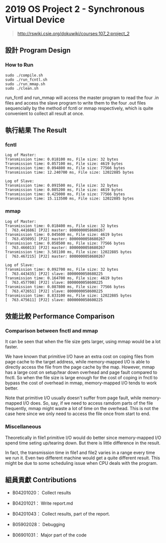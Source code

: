 # 2019 OS Project 2 - Synchronous Virtual Device
> http://rswiki.csie.org/dokuwiki/courses:107_2:project_2

## 設計 Program Design

### How to Run

    sudo ./compile.sh 
    sudo ./run_fcntl.sh
    sudo ./run_mmap.sh
    sudo ./clean.sh

run_fcntl and run_mmap will access the master program to read the four .in files and access the slave program to write them to the four .out files sequencially by the method of fcntl or mmap respectively, which is quite convenient to collect all result at once.


## 執行結果 The Result
### fcntl
```
Log of Master:
Transmission time: 0.018100 ms, File size: 32 bytes
Transmission time: 0.057100 ms, File size: 4619 bytes
Transmission time: 0.094800 ms, File size: 77566 bytes
Transmission time: 12.240700 ms, File size: 12022885 bytes

Log of Slave:
Transmission time: 0.091500 ms, File size: 32 bytes
Transmission time: 0.085200 ms, File size: 4619 bytes
Transmission time: 0.425000 ms, File size: 77566 bytes
Transmission time: 15.113500 ms, File size: 12022885 bytes
```

### mmap
```
Log of Master:
Transmission time: 0.018400 ms, File size: 32 bytes
[  763.441686] [PJ2] master: 8000000058600267
Transmission time: 0.045600 ms, File size: 4619 bytes
[  763.455095] [PJ2] master: 8000000058680267
Transmission time: 0.058500 ms, File size: 77566 bytes
[  763.466013] [PJ2] master: 8000000058680267
Transmission time: 3.501100 ms, File size: 12022885 bytes
[  763.467215] [PJ2] master: 8000000058680267

Log of Slave:
Transmission time: 0.092700 ms, File size: 32 bytes
[  763.443435] [PJ2] slave: 8000000058680225
Transmission time: 0.164700 ms, File size: 4619 bytes
[  763.457700] [PJ2] slave: 8000000058600225
Transmission time: 0.087800 ms, File size: 77566 bytes
[  763.472651] [PJ2] slave: 8000000058600225
Transmission time: 8.833100 ms, File size: 12022885 bytes
[  763.475611] [PJ2] slave: 8000000058600225
```

## 效能比較 Performance Comparison

### Comparison between fnctl and mmap
It can be seen that when the file size gets larger, using mmap would be a lot faster. 

We have known that primitive I/O have an extra cost on coping files from page cache to the target address, while memory-mapped I/O is able to directly access the file from the page cache by the map. However, mmap has a large cost on setup/tear down overhead and page fault compared to fnctl. So when the file size is large enough for the cost of coping in fnctl to bypass the cost of overhead in mmap, memory-mapped I/O tends to work better.

Note that primitive I/O usually doesn't suffer from page fault, while memory-mapped I/O does. So, say, if we need to access ramdom parts of the file frequently, mmap might waste a lot of time on the overhead. This is not the case here since we only need to access the file once from start to end.

### Miscellaneous
Theoretically in file1 primitive I/O would do better since memory-mapped I/O spend time seting up/tearing down. But there is little difference in the result. 

In fact, the transmission time in file1 and file2 varies in a range every time we run it. Even two different machine would get a quite different result. This might be due to some scheduling issue when CPU deals with the program.




## 組員貢獻 Contributions

- B04201020： Collect results

- B04201021： Write report.md

- B04201043： Collect results, part of the report.

- B05902028： Debugging

- B06901031： Major part of the code
